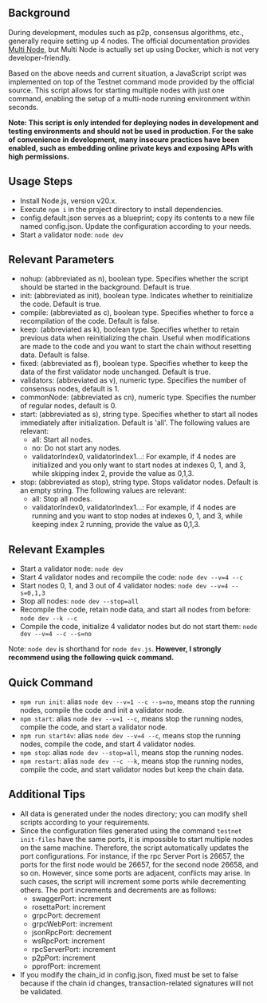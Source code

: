 ## Background
During development, modules such as p2p, consensus algorithms, etc., generally require setting up 4 nodes. The official documentation provides [Multi Node](https://docs.evmos.org/protocol/evmos-cli/multi-nodes), but Multi Node is actually set up using Docker, which is not very developer-friendly.

Based on the above needs and current situation, a JavaScript script was implemented on top of the Testnet command mode provided by the official source. This script allows for starting multiple nodes with just one command, enabling the setup of a multi-node running environment within seconds.

**Note: This script is only intended for deploying nodes in development and testing environments and should not be used in production. For the sake of convenience in development, many insecure practices have been enabled, such as embedding online private keys and exposing APIs with high permissions.**

## Usage Steps
- Install Node.js, version v20.x.
- Execute `npm i` in the project directory to install dependencies.
- config.default.json serves as a blueprint; copy its contents to a new file named config.json. Update the configuration according to your needs.
- Start a validator node: `node dev`

## Relevant Parameters
- nohup: (abbreviated as n), boolean type. Specifies whether the script should be started in the background. Default is true.
- init: (abbreviated as init), boolean type. Indicates whether to reinitialize the code. Default is true.
- compile: (abbreviated as c), boolean type. Specifies whether to force a recompilation of the code. Default is false.
- keep: (abbreviated as k), boolean type. Specifies whether to retain previous data when reinitializing the chain. Useful when modifications are made to the code and you want to start the chain without resetting data. Default is false.
- fixed: (abbreviated as f), boolean type. Specifies whether to keep the data of the first validator node unchanged. Default is true.
- validators: (abbreviated as v), numeric type. Specifies the number of consensus nodes, default is 1.
- commonNode: (abbreviated as cn), numeric type. Specifies the number of regular nodes, default is 0.
- start: (abbreviated as s), string type. Specifies whether to start all nodes immediately after initialization. Default is 'all'. The following values are relevant:
  - all: Start all nodes.
  - no: Do not start any nodes.
  - validatorIndex0, validatorIndex1...: For example, if 4 nodes are initialized and you only want to start nodes at indexes 0, 1, and 3, while skipping index 2, provide the value as 0,1,3.
- stop: (abbreviated as stop), string type. Stops validator nodes. Default is an empty string. The following values are relevant:
  - all: Stop all nodes.
  - validatorIndex0, validatorIndex1...: For example, if 4 nodes are running and you want to stop nodes at indexes 0, 1, and 3, while keeping index 2 running, provide the value as 0,1,3.

## Relevant Examples
- Start a validator node: `node dev`
- Start 4 validator nodes and recompile the code: `node dev --v=4 --c`
- Start nodes 0, 1, and 3 out of 4 validator nodes: `node dev --v=4 --s=0,1,3`
- Stop all nodes: `node dev --stop=all`
- Recompile the code, retain node data, and start all nodes from before: `node dev --k --c`
- Compile the code, initialize 4 validator nodes but do not start them: `node dev --v=4 --c --s=no`

Note: `node dev` is shorthand for `node dev.js`. **However, I strongly recommend using the following quick command.**

## Quick Command
- `npm run init`: alias `node dev --v=1 --c --s=no`, means stop the running nodes, compile the code and init a validator node.
- `npm start`: alias `node dev --v=1 --c`, means stop the running nodes, compile the code, and start a validator node.
- `npm run start4v`: alias `node dev --v=4 --c`, means stop the running nodes, compile the code, and start 4 validator nodes.
- `npm stop`: alias `node dev --stop=all`, means stop the running nodes.
- `npm restart`: alias `node dev --c --k`, means stop the running nodes, compile the code, and start validator nodes but keep the chain data.

## Additional Tips
- All data is generated under the nodes directory; you can modify shell scripts according to your requirements.
- Since the configuration files generated using the command `testnet init-files` have the same ports, it is impossible to start multiple nodes on the same machine. Therefore, the script automatically updates the port configurations. For instance, if the rpc Server Port is 26657, the ports for the first node would be 26657, for the second node 26658, and so on. However, since some ports are adjacent, conflicts may arise. In such cases, the script will increment some ports while decrementing others. The port increments and decrements are as follows:
  - swaggerPort: increment
  - rosettaPort: increment
  - grpcPort: decrement
  - grpcWebPort: increment
  - jsonRpcPort: decrement
  - wsRpcPort: increment
  - rpcServerPort: increment
  - p2pPort: increment
  - pprofPort: increment
- If you modify the chain_id in config.json, fixed must be set to false because if the chain id changes, transaction-related signatures will not be validated.